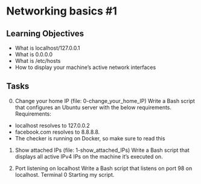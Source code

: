 # Networking basics #1
## Learning Objectives
* What is localhost/127.0.0.1
* What is 0.0.0.0
* What is /etc/hosts
* How to display your machine’s active network interfaces

## Tasks
0. Change your home IP (file: 0-change_your_home_IP)
Write a Bash script that configures an Ubuntu server with the below requirements.
Requirements: 
* localhost resolves to 127.0.0.2
* facebook.com resolves to 8.8.8.8.
* The checker is running on Docker, so make sure to read this

1. Show attached IPs (file: 1-show_attached_IPs)
Write a Bash script that displays all active IPv4 IPs on the machine it’s executed on.

2. Port listening on localhost
Write a Bash script that listens on port 98 on localhost.
Terminal 0
Starting my script.
